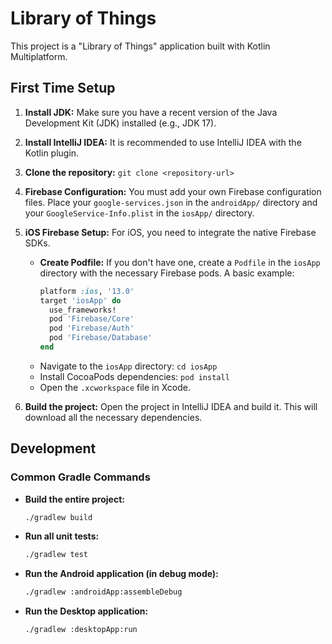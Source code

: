 # Library of Things

This project is a "Library of Things" application built with Kotlin Multiplatform.

## First Time Setup

1.  **Install JDK:** Make sure you have a recent version of the Java Development Kit (JDK) installed (e.g., JDK 17).
2.  **Install IntelliJ IDEA:** It is recommended to use IntelliJ IDEA with the Kotlin plugin.
3.  **Clone the repository:** `git clone <repository-url>`
4.  **Firebase Configuration:** You must add your own Firebase configuration files. Place your `google-services.json` in the `androidApp/` directory and your `GoogleService-Info.plist` in the `iosApp/` directory.
5.  **iOS Firebase Setup:** For iOS, you need to integrate the native Firebase SDKs.
    *   **Create Podfile:** If you don't have one, create a `Podfile` in the `iosApp` directory with the necessary Firebase pods. A basic example:
        ```ruby
        platform :ios, '13.0'
        target 'iosApp' do
          use_frameworks!
          pod 'Firebase/Core'
          pod 'Firebase/Auth'
          pod 'Firebase/Database'
        end
        ```
    *   Navigate to the `iosApp` directory: `cd iosApp`
    *   Install CocoaPods dependencies: `pod install`
    *   Open the `.xcworkspace` file in Xcode.

6.  **Build the project:** Open the project in IntelliJ IDEA and build it. This will download all the necessary dependencies.

## Development

### Common Gradle Commands

*   **Build the entire project:**
    ```bash
    ./gradlew build
    ```
*   **Run all unit tests:**
    ```bash
    ./gradlew test
    ```
*   **Run the Android application (in debug mode):**
    ```bash
    ./gradlew :androidApp:assembleDebug
    ```
*   **Run the Desktop application:**
    ```bash
    ./gradlew :desktopApp:run
    ```
